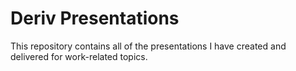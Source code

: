 # Deriv Presentations

This repository contains all of the presentations I have created and delivered for work-related topics.
